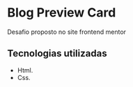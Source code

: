 # Blog Preview Card
Desafio proposto no site frontend mentor

## Tecnologias utilizadas
- Html.
- Css.
